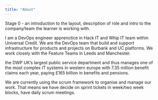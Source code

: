 ```yaml
---
title: "About"
---
```



Stage 0 - an introduction to the layout, description of role and intro to the company/team the learner is working with.  

I am a DevOps engineer apprenctice in Hack IT and Whip IT team within Universal Credit.
We are the DevOps team that build and support infrastructure for products and projects on Burbank and UC platforms. We work closely with the Feature Teams in Leeds and Manchester.

the DWP UK’s largest public service department and thus manages one of the most complex IT systems in western europe with 7.35 million benefit claims each year, paying £165 billion in benefits and pensions.

We are currently using the scrum framework to organise and manage our work. That means we have decide on sprint tickets in week/two week blocks, have daily scrum meetings.
